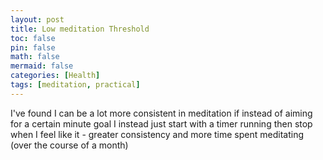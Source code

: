 ```yaml
---
layout: post
title: Low meditation Threshold
toc: false
pin: false
math: false
mermaid: false
categories: [Health]
tags: [meditation, practical]
---
```


I've found I can be a lot more consistent in meditation if instead of aiming for a certain minute goal I instead just start with a timer running then stop when I feel like it - greater consistency and more time spent meditating (over the course of a month)
